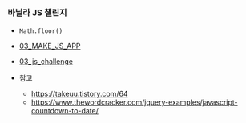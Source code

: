 ### 바닐라 JS 챌린지
- ```Math.floor()```
- [03_MAKE_JS_APP](https://github.com/leemyungju9347/Vanilla-Javascript/blob/master/JSChallenge/03_MAKE_JS_APP.md)

- [03_js_challenge](https://github.com/leemyungju9347/Vanilla-Javascript/blob/master/JSChallenge/challenges/03_js_challenge/src/index.js)

- 참고 
	- https://takeuu.tistory.com/64
	- https://www.thewordcracker.com/jquery-examples/javascript-countdown-to-date/
